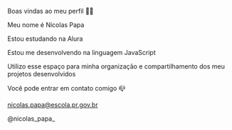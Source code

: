 Boas vindas ao meu perfil 💙💙

Meu nome é Nícolas Papa 

Estou estudando na Alura

Estou me desenvolvendo na linguagem JavaScript

Utilizo esse espaço para minha organização e compartilhamento dos meu projetos desenvolvidos

Você pode entrar em contato comigo 📪

nicolas.papa@escola.pr.gov.br 

@nicolas_papa_
